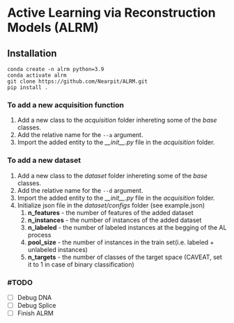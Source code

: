 # Active Learning via Reconstruction Models (ALRM)
## Installation

```
conda create -n alrm python=3.9
conda activate alrm  
git clone https://github.com/Nearpit/ALRM.git
pip install .
```



### To add a new acquisition function

1. Add a new class to the _acquisition_ folder inhereting some of the _base_ classes.
2. Add the relative name for the `--a` argument.
3. Import the added entity to the _\_\_init\_\_.py_ file in the _acquisition_ folder.

### To add a new dataset

1. Add a new class to the _dataset_ folder inhereting some of the _base_ classes.
2. Add the relative name for the `--d` argument.
3. Import the added entity to the _\_\_init\_\_.py_ file in the _acquisition_ folder.
4. Initialize json file in the _dataset/configs_ folder (see example.json)
   1. __n_features__ - the number of features of the added dataset
   2. __n_instances__ - the number of instances of the added dataset
   3. __n_labeled__ - the number of labeled instances at the begging of the AL process
   4. __pool_size__ - the number of instances in the train set(i.e. labeled  + unlabeled instances)
   5. __n_targets__ - the number of classes of the target space (CAVEAT, set it to 1 in case of binary classification)


### \#TODO
- [ ] Debug DNA
- [ ] Debug Splice
- [ ] Finish ALRM 
